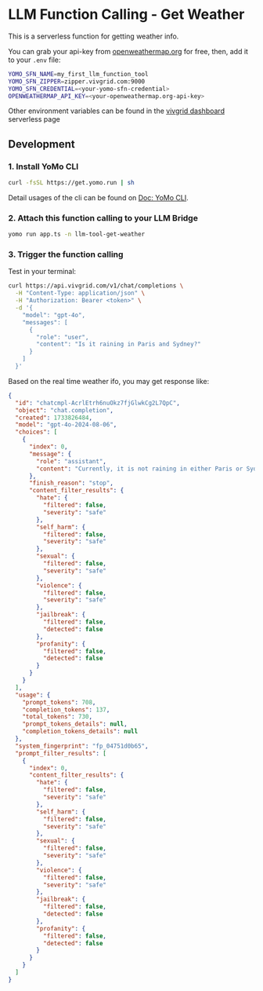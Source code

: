 # LLM Function Calling - Get Weather

This is a serverless function for getting weather info.

You can grab your api-key from [openweathermap.org](https://openweathermap.org) for free, then, add it to your `.env` file:

```sh
YOMO_SFN_NAME=my_first_llm_function_tool
YOMO_SFN_ZIPPER=zipper.vivgrid.com:9000
YOMO_SFN_CREDENTIAL=<your-yomo-sfn-credential>
OPENWEATHERMAP_API_KEY=<your-openweathermap.org-api-key>
```

Other environment variables can be found in the [vivgrid dashboard](https://dashboard.vivgrid.com/) serverless page

## Development

### 1. Install YoMo CLI

```bash
curl -fsSL https://get.yomo.run | sh
```

Detail usages of the cli can be found on [Doc: YoMo CLI](https://yomo.run/docs/cli).

### 2. Attach this function calling to your LLM Bridge

```bash
yomo run app.ts -n llm-tool-get-weather
```

### 3. Trigger the function calling

Test in your terminal:

```bash
curl https://api.vivgrid.com/v1/chat/completions \
  -H "Content-Type: application/json" \
  -H "Authorization: Bearer <token>" \
  -d '{
    "model": "gpt-4o",
    "messages": [
      {
        "role": "user",
        "content": "Is it raining in Paris and Sydney?"
      }
    ]
  }'
```

Based on the real time weather ifo, you may get response like:

```json
{
  "id": "chatcmpl-AcrlEtrh6nuOkz7fjGlwkCg2L7QpC",
  "object": "chat.completion",
  "created": 1733826484,
  "model": "gpt-4o-2024-08-06",
  "choices": [
    {
      "index": 0,
      "message": {
        "role": "assistant",
        "content": "Currently, it is not raining in either Paris or Sydney. \n\n- In **Paris**, the weather is characterized by broken clouds with a temperature of 6.1°C.\n- In **Sydney**, the weather also features broken clouds with a temperature of 20.82°C."
      },
      "finish_reason": "stop",
      "content_filter_results": {
        "hate": {
          "filtered": false,
          "severity": "safe"
        },
        "self_harm": {
          "filtered": false,
          "severity": "safe"
        },
        "sexual": {
          "filtered": false,
          "severity": "safe"
        },
        "violence": {
          "filtered": false,
          "severity": "safe"
        },
        "jailbreak": {
          "filtered": false,
          "detected": false
        },
        "profanity": {
          "filtered": false,
          "detected": false
        }
      }
    }
  ],
  "usage": {
    "prompt_tokens": 708,
    "completion_tokens": 137,
    "total_tokens": 730,
    "prompt_tokens_details": null,
    "completion_tokens_details": null
  },
  "system_fingerprint": "fp_04751d0b65",
  "prompt_filter_results": [
    {
      "index": 0,
      "content_filter_results": {
        "hate": {
          "filtered": false,
          "severity": "safe"
        },
        "self_harm": {
          "filtered": false,
          "severity": "safe"
        },
        "sexual": {
          "filtered": false,
          "severity": "safe"
        },
        "violence": {
          "filtered": false,
          "severity": "safe"
        },
        "jailbreak": {
          "filtered": false,
          "detected": false
        },
        "profanity": {
          "filtered": false,
          "detected": false
        }
      }
    }
  ]
}
```
